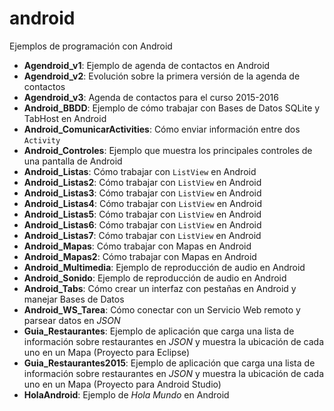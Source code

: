 android
=======

Ejemplos de programación con Android

- **Agendroid_v1**: Ejemplo de agenda de contactos en Android
- **Agendroid_v2**: Evolución sobre la primera versión de la agenda de contactos
- **Agendroid_v3**: Agenda de contactos para el curso 2015-2016
- **Android_BBDD**: Ejemplo de cómo trabajar con Bases de Datos SQLite y TabHost en Android
- **Android_ComunicarActivities**: Cómo enviar información entre dos `Activity`
- **Android_Controles**: Ejemplo que muestra los principales controles de una pantalla de Android
- **Android_Listas**: Cómo trabajar con `ListView` en Android
- **Android_Listas2**: Cómo trabajar con `ListView` en Android
- **Android_Listas3**: Cómo trabajar con `ListView` en Android
- **Android_Listas4**: Cómo trabajar con `ListView` en Android
- **Android_Listas5**: Cómo trabajar con `ListView` en Android
- **Android_Listas6**: Cómo trabajar con `ListView` en Android
- **Android_Listas7**: Cómo trabajar con `ListView` en Android
- **Android_Mapas**: Cómo trabajar con Mapas en Android
- **Android_Mapas2**: Cómo trabajar con Mapas en Android
- **Android_Multimedia**: Ejemplo de reproducción de audio en Android
- **Android_Sonido**: Ejemplo de reproducción de audio en Android
- **Android_Tabs**: Cómo crear un interfaz con pestañas en Android y manejar Bases de Datos
- **Android_WS_Tarea**: Cómo conectar con un Servicio Web remoto y parsear datos en _JSON_
- **Guia_Restaurantes**: Ejemplo de aplicación que carga una lista de información sobre restaurantes en _JSON_ y muestra la ubicación de
  cada uno en un Mapa (Proyecto para Eclipse)
- **Guia_Restaurantes2015**: Ejemplo de aplicación que carga una lista de información sobre restaurantes en _JSON_ y muestra la ubicación de
  cada uno en un Mapa (Proyecto para Android Studio)
- **HolaAndroid**: Ejemplo de _Hola Mundo_ en Android

